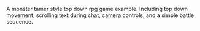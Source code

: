 A monster tamer style top down rpg game example. Including top down movement, scrolling text during chat, camera controls, and a simple battle sequence.